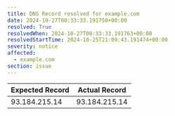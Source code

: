 ```yaml
---
title: DNS Record resolved for example.com
date: 2024-10-27T00:33:33.191750+00:00
resolved: True
resolvedWhen: 2024-10-27T00:33:33.191763+00:00
resolvedStartTime: 2024-10-25T21:09:43.191474+00:00
severity: notice
affected:
  - example.com
section: issue
---
```


| Expected Record  | Actual Record  |
|------------------|----------------|
| 93.184.215.14 | 93.184.215.14 |
